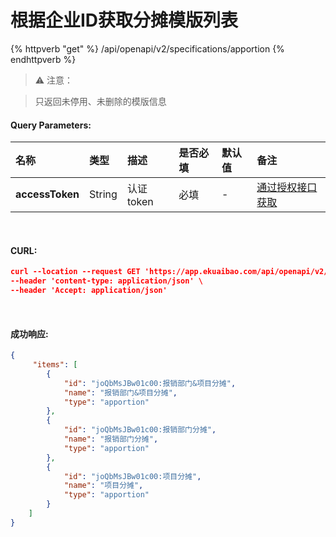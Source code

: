 # 根据企业ID获取分摊模版列表

{% httpverb "get" %} /api/openapi/v2/specifications/apportion {% endhttpverb %}

> ⚠️ 注意：

> 只返回未停用、未删除的模版信息

#### Query Parameters:

|名称  |类型    |描述   |是否必填   |默认值  | 备注 |
| :--------- | :------ | :---------| :------| :------|:------|
| **accessToken** | String  | 认证token	| 必填 | - | [通过授权接口获取](/getting-started/auth.html) |

<br/>

#### CURL:
```json
curl --location --request GET 'https://app.ekuaibao.com/api/openapi/v2/specifications/apportion?accessToken=f8QbuH2hwQ5E00' \
--header 'content-type: application/json' \
--header 'Accept: application/json'
```

<br/>

#### 成功响应:
```json
{
     "items": [
        {
            "id": "joQbMsJBw01c00:报销部门&项目分摊",
            "name": "报销部门&项目分摊",
            "type": "apportion"
        },
        {
            "id": "joQbMsJBw01c00:报销部门分摊",
            "name": "报销部门分摊",
            "type": "apportion"
        },
        {
            "id": "joQbMsJBw01c00:项目分摊",
            "name": "项目分摊",
            "type": "apportion"
        }
    ]
}
```

